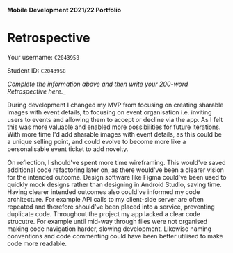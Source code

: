 **Mobile Development 2021/22 Portfolio**
# Retrospective

Your username: `C2043958`

Student ID: `C2043958`

_Complete the information above and then write your 200-word Retrospective here.__

During development I changed my MVP from focusing on creating sharable images with event details, to focusing on event organisation i.e. inviting users to events and allowing them to accept or decline via the app. As I felt this was more valuable and enabled more possibilities for future iterations. 
With more time I'd add sharable images with event details, as this could be a unique selling point, and could evolve to become more like a personalisable event ticket to add novelty. 

On reflection, I should've spent more time wireframing. This would've saved additional code refactoring  later on, as there would've been a clearer vision for the intended outcome. Design software like Figma could've been used to quickly mock designs rather than designing in Android Studio, saving time. Having clearer intended outcomes also could've informed my code architecture. For example API calls to my client-side server are often repeated and therefore should've been placed into a service, preventing duplicate code. Throughout the project my app lacked a clear code strucutre. For example until mid-way through files were not organised making code navigation harder, slowing development. Likewise naming conventions and code commenting could have been better utilised to make code more readable.   


